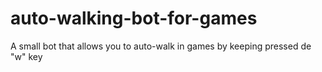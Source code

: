 # auto-walking-bot-for-games
A small bot that allows you to auto-walk in games by keeping pressed de "w" key

